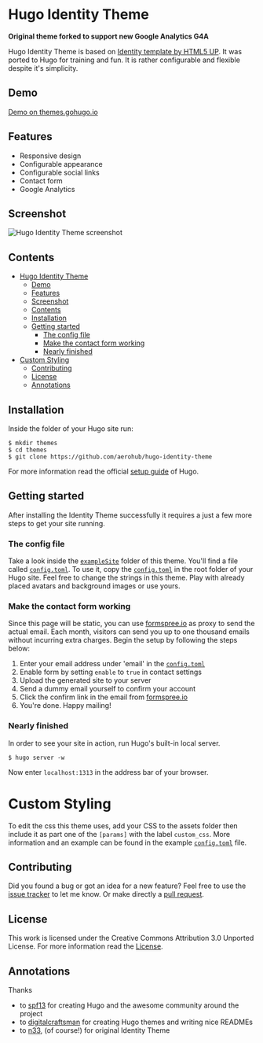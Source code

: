 # Hugo Identity Theme

**Original theme forked to support new Google Analytics G4A**

Hugo Identity Theme is based on [Identity template by HTML5 UP](https://html5up.net/identity). It was ported to Hugo for training and fun. It is rather configurable and flexible despite it's simplicity.

## Demo

[Demo on themes.gohugo.io](https://themes.gohugo.io/theme/hugo-identity-theme/)

## Features

- Responsive design
- Configurable appearance
- Configurable social links
- Contact form
- Google Analytics

## Screenshot

![Hugo Identity Theme screenshot](https://raw.githubusercontent.com/aerohub/hugo-identity-theme/master/images/screenshot.png)


## Contents

- [Hugo Identity Theme](#hugo-identity-theme)
  - [Demo](#demo)
  - [Features](#features)
  - [Screenshot](#screenshot)
  - [Contents](#contents)
  - [Installation](#installation)
  - [Getting started](#getting-started)
    - [The config file](#the-config-file)
    - [Make the contact form working](#make-the-contact-form-working)
    - [Nearly finished](#nearly-finished)
- [Custom Styling](#custom-styling)
  - [Contributing](#contributing)
  - [License](#license)
  - [Annotations](#annotations)


## Installation

Inside the folder of your Hugo site run:

    $ mkdir themes
    $ cd themes
    $ git clone https://github.com/aerohub/hugo-identity-theme

For more information read the official [setup guide](https://gohugo.io/overview/installing/) of Hugo.


## Getting started

After installing the Identity Theme successfully it requires a just a few more steps to get your site running.


### The config file

Take a look inside the [`exampleSite`](https://github.com/aerohub/hugo-identity-theme/tree/master/exampleSite) folder of this theme. You'll find a file called [`config.toml`](https://github.com/aerohub/hugo-identity-theme/blob/master/exampleSite/config.toml). To use it, copy the [`config.toml`](https://github.com/aerohub/hugo-identity-theme/blob/master/exampleSite/config.toml) in the root folder of your Hugo site. Feel free to change the strings in this theme. Play with already placed avatars and background images or use yours.


### Make the contact form working

Since this page will be static, you can use [formspree.io](https://formspree.io/) as proxy to send the actual email. Each month, visitors can send you up to one thousand emails without incurring extra charges. Begin the setup by following the steps below:

1. Enter your email address under 'email' in the [`config.toml`](https://github.com/aerohub/hugo-identity-theme/blob/master/exampleSite/config.toml)
2.  Enable form by setting `enable` to `true` in contact settings
3. Upload the generated site to your server
4. Send a dummy email yourself to confirm your account
5. Click the confirm link in the email from [formspree.io](https://formspree.io/)
6. You're done. Happy mailing!


### Nearly finished

In order to see your site in action, run Hugo's built-in local server. 

    $ hugo server -w

Now enter `localhost:1313` in the address bar of your browser.


# Custom Styling
To edit the css this theme uses, add your CSS to the assets folder then include it as part one of the `[params]` with the label `custom_css`. More information and an example can be found in the example [`config.toml`](exampleSite/config.toml) file. 


## Contributing

Did you found a bug or got an idea for a new feature? Feel free to use the [issue tracker](https://github.com/aerohub/hugo-identity-theme/issues) to let me know. Or make directly a [pull request](https://github.com/aerohub/hugo-identity-theme/pulls).


## License

This work is licensed under the Creative Commons Attribution 3.0 Unported License. For more information read the [License](https://github.com/aerohub/hugo-identity-theme/blob/master/LICENSE.md).


## Annotations

Thanks 

- to [spf13](https://github.com/spf13) for creating Hugo and the awesome community around the project
- to [digitalcraftsman](https://github.com/digitalcraftsman) for creating Hugo themes and writing nice READMEs
- to [n33](https://github.com/n33), (of course!) for original Identity Theme
